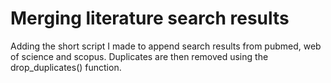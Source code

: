 # Merging literature search results

Adding the short script I made to append search results from pubmed, web of science and scopus. Duplicates are then removed using the drop_duplicates() function.
